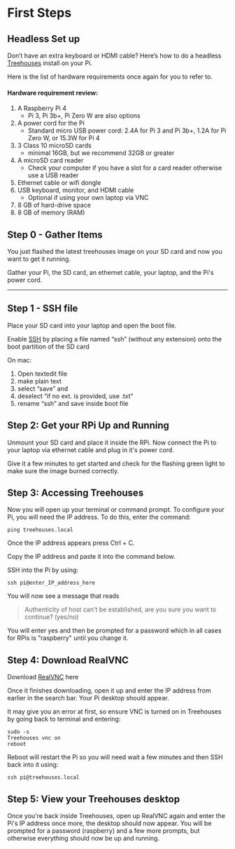 # First Steps

## Headless Set up

Don’t have an extra keyboard or HDMI cable? Here’s how to do a headless [Treehouses](http://download.treehouses.io/) install on your Pi.

Here is the list of hardware requirements once again for you to refer to.
#### Hardware requirement review:
1.  A Raspberry Pi 4
	- Pi 3, Pi 3b+, Pi Zero W are also options
1.  A power cord for the Pi
	- Standard micro USB power cord: 2.4A for Pi 3 and Pi 3b+, 1.2A for Pi Zero W, or 15.3W for Pi 4
1.  3 Class 10 microSD cards
	- minimal 16GB, but we recommend 32GB or greater
1.  A microSD card reader
	- Check your computer if you have a slot for a card reader otherwise use a USB reader
1.  Ethernet cable or wifi dongle
1.  USB keyboard, monitor, and HDMI cable
	- Optional if using your own laptop via VNC
1.  8 GB of hard-drive space
1.  8 GB of memory (RAM)



## Step 0 - Gather Items

You just flashed the latest treehouses image on your SD card and now you want to get it running. 

Gather your Pi, the SD card, an ethernet cable, your laptop, and the Pi's power cord.

-----------------------------------------------------------------------
## Step 1 - SSH file

Place your SD card into your laptop and open the boot file.

Enable [SSH](https://en.wikipedia.org/wiki/Secure_Shell) by placing a file named “ssh” (without any extension) onto the boot partition of the SD card

On mac: 
1. Open textedit file
2. make plain text
3. select “save” and
4. deselect “if no ext. is provided, use .txt”
5. rename “ssh” and save inside boot file

## Step 2: Get your RPi Up and Running

Unmount your SD card and place it inside the RPi. 
Now connect the Pi to your laptop via ethernet cable and plug in it's power cord. 

Give it a few minutes to get started and check for the flashing green light to make sure the image burned correctly. 

## Step 3: Accessing Treehouses 

Now you will open up your terminal or command prompt. To configure your Pi, you will need the IP address. To do this, enter the command:
~~~
ping treehouses.local
~~~
Once the IP address appears press Ctrl + C.

Copy the IP address and paste it into the command below.

SSH into the Pi by using:
~~~
ssh pi@enter_IP_address_here
~~~
You will now see a message that reads 
>Authenticity of host can't be established, are you sure you want to continue? (yes/no)
>
You will enter yes and then be prompted for a password which in all cases for RPis is "raspberry" until you change it.

## Step 4: Download RealVNC

Download [RealVNC](http://realvnc.com/en/connect/download/vnc/) here

Once it finishes downloading, open it up and enter the IP address from earlier in the search bar. Your Pi desktop should appear. 

It may give you an error at first, so ensure VNC is turned on in Treehouses by going back to terminal and entering:

~~~
sudo -s
Treehouses vnc on
reboot
~~~
Reboot will restart the Pi so you will need wait a few minutes and then SSH back into it using:

~~~
ssh pi@treehouses.local
~~~

## Step 5:  View your Treehouses desktop

Once you're back inside Treehouses, open up RealVNC again and enter the Pi's IP address once more, the desktop should now appear. You will be prompted for a password (raspberry) and a few more prompts, but otherwise everything should now be up and running. 
